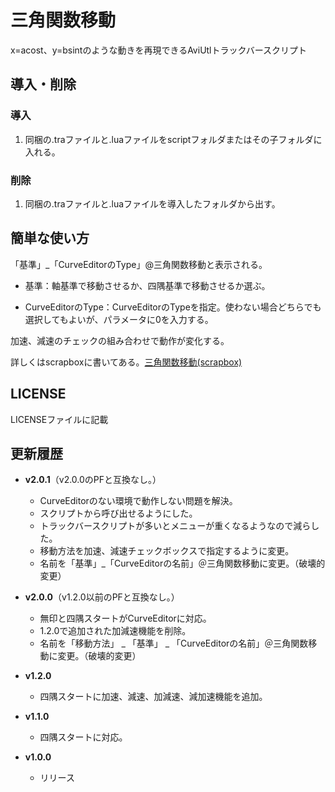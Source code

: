 # 三角関数移動
x=acost、y=bsintのような動きを再現できるAviUtlトラックバースクリプト

## 導入・削除
### 導入
1. 同梱の.traファイルと.luaファイルをscriptフォルダまたはその子フォルダに入れる。
### 削除
1. 同梱の.traファイルと.luaファイルを導入したフォルダから出す。

## 簡単な使い方
「基準」_「CurveEditorのType」@三角関数移動と表示される。

- 基準：軸基準で移動させるか、四隅基準で移動させるか選ぶ。

- CurveEditorのType：CurveEditorのTypeを指定。使わない場合どちらでも選択してもよいが、パラメータに0を入力する。

加速、減速のチェックの組み合わせで動作が変化する。

詳しくはscrapboxに書いてある。[三角関数移動(scrapbox)](https://scrapbox.io/korarei/%E4%B8%89%E8%A7%92%E9%96%A2%E6%95%B0%E7%A7%BB%E5%8B%95)

## LICENSE
LICENSEファイルに記載

## 更新履歴
- **v2.0.1**（v2.0.0のPFと互換なし。）
  - CurveEditorのない環境で動作しない問題を解決。
  - スクリプトから呼び出せるようにした。
  - トラックバースクリプトが多いとメニューが重くなるようなので減らした。
  - 移動方法を加速、減速チェックボックスで指定するように変更。
  - 名前を「基準」_「CurveEditorの名前」＠三角関数移動に変更。（破壊的変更）

- **v2.0.0**（v1.2.0以前のPFと互換なし。）
  - 無印と四隅スタートがCurveEditorに対応。
  - 1.2.0で追加された加減速機能を削除。
  - 名前を「移動方法」 _ 「基準」 _ 「CurveEditorの名前」＠三角関数移動に変更。（破壊的変更）

- **v1.2.0**
  - 四隅スタートに加速、減速、加減速、減加速機能を追加。

- **v1.1.0**
  - 四隅スタートに対応。

- **v1.0.0**
  - リリース
